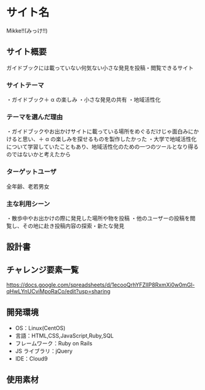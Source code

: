 # サイト名

Mikke!!(みっけ!!)

## サイト概要

ガイドブックには載っていない何気ない小さな発見を投稿・閲覧できるサイト

### サイトテーマ

・ガイドブック＋ α の楽しみ
・小さな発見の共有
・地域活性化

### テーマを選んだ理由

・ガイドブックやお出かけサイトに載っている場所をめぐるだけじゃ面白みにかけると思い、＋ α の楽しみを探せるものを製作したかった
・大学で地域活性化について学習していたこともあり、地域活性化のための一つのツールとなり得るのではないかと考えたから

### ターゲットユーザ

全年齢、老若男女

### 主な利用シーン

・散歩中やお出かけの際に発見した場所や物を投稿
・他のユーザーの投稿を閲覧し、その地に赴き投稿内容の探索・新たな発見

## 設計書

## チャレンジ要素一覧

https://docs.google.com/spreadsheets/d/1ecooQrhYFZlIP8RxmXi0w0mGl-qHwLYnUCviMpoRaCo/edit?usp=sharing

## 開発環境

- OS：Linux(CentOS)
- 言語：HTML,CSS,JavaScript,Ruby,SQL
- フレームワーク：Ruby on Rails
- JS ライブラリ：jQuery
- IDE：Cloud9

## 使用素材

